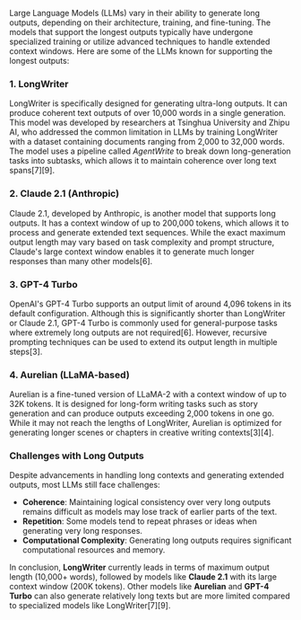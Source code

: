 Large Language Models (LLMs) vary in their ability to generate long outputs, depending on their architecture, training, and fine-tuning. The models that support the longest outputs typically have undergone specialized training or utilize advanced techniques to handle extended context windows. Here are some of the LLMs known for supporting the longest outputs:

### 1. LongWriter

LongWriter is specifically designed for generating ultra-long outputs. It can produce coherent text outputs of over 10,000 words in a single generation. This model was developed by researchers at Tsinghua University and Zhipu AI, who addressed the common limitation in LLMs by training LongWriter with a dataset containing documents ranging from 2,000 to 32,000 words. The model uses a pipeline called *AgentWrite* to break down long-generation tasks into subtasks, which allows it to maintain coherence over long text spans\[7]\[9].

### 2. Claude 2.1 (Anthropic)

Claude 2.1, developed by Anthropic, is another model that supports long outputs. It has a context window of up to 200,000 tokens, which allows it to process and generate extended text sequences. While the exact maximum output length may vary based on task complexity and prompt structure, Claude's large context window enables it to generate much longer responses than many other models\[6].

### 3. GPT-4 Turbo

OpenAI's GPT-4 Turbo supports an output limit of around 4,096 tokens in its default configuration. Although this is significantly shorter than LongWriter or Claude 2.1, GPT-4 Turbo is commonly used for general-purpose tasks where extremely long outputs are not required\[6]. However, recursive prompting techniques can be used to extend its output length in multiple steps\[3].

### 4. Aurelian (LLaMA-based)

Aurelian is a fine-tuned version of LLaMA-2 with a context window of up to 32K tokens. It is designed for long-form writing tasks such as story generation and can produce outputs exceeding 2,000 tokens in one go. While it may not reach the lengths of LongWriter, Aurelian is optimized for generating longer scenes or chapters in creative writing contexts\[3]\[4].

### Challenges with Long Outputs

Despite advancements in handling long contexts and generating extended outputs, most LLMs still face challenges:

- **Coherence**: Maintaining logical consistency over very long outputs remains difficult as models may lose track of earlier parts of the text.
- **Repetition**: Some models tend to repeat phrases or ideas when generating very long responses.
- **Computational Complexity**: Generating long outputs requires significant computational resources and memory.

In conclusion, **LongWriter** currently leads in terms of maximum output length (10,000+ words), followed by models like **Claude 2.1** with its large context window (200K tokens). Other models like **Aurelian** and **GPT-4 Turbo** can also generate relatively long texts but are more limited compared to specialized models like LongWriter\[7]\[9].

&#x20;
